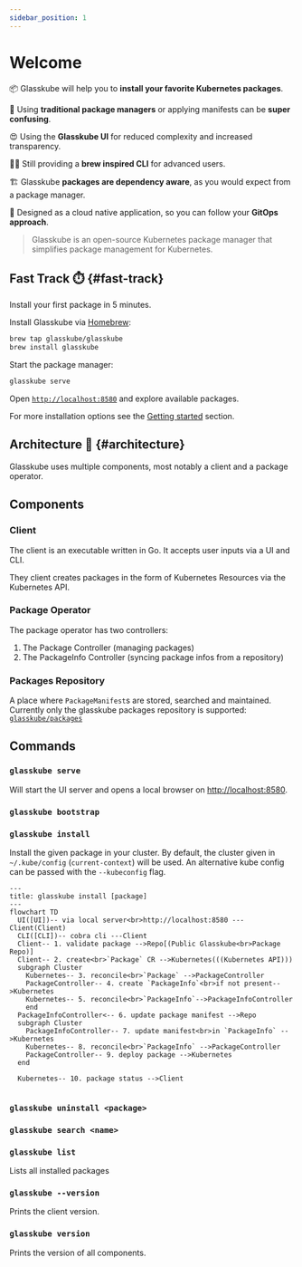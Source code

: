 ```yaml
---
sidebar_position: 1
---
```


# Welcome

📦️ Glasskube will help you to **install your favorite Kubernetes packages**.

🤯 Using **traditional package managers** or applying manifests can be **super confusing**.

😍 Using the **Glasskube UI** for reduced complexity and increased transparency.

🧑‍💻 Still providing a **brew inspired CLI** for advanced users.

🏗️ Glasskube **packages are dependency aware**, as you would expect from a package manager.

🤖  Designed as a cloud native application, so you can follow your **GitOps approach**.



> Glasskube is an open-source Kubernetes package manager that simplifies package management for Kubernetes.


## Fast Track ⏱️ {#fast-track}

Install your first package in 5 minutes.


Install Glasskube via [Homebrew](https://brew.sh/):

```bash
brew tap glasskube/glasskube
brew install glasskube
```

Start the package manager:

```bash
glasskube serve
```

Open [`http://localhost:8580`](http://localhost:8580) and explore available packages.


For more installation options see the [Getting started](getting-started/install) section.

## Architecture 📏 {#architecture}

Glasskube uses multiple components, most notably a client and a package operator.

## Components

### Client

The client is an executable written in Go. It accepts user inputs via a UI and CLI.

They client creates packages in the form of Kubernetes Resources via the Kubernetes API.

### Package Operator

The package operator has two controllers:

1. The Package Controller (managing packages)
2. The PackageInfo Controller (syncing package infos from a repository)

### Packages Repository

A place where `PackageManifest`s are stored, searched and maintained.
Currently only the glasskube packages repository is supported: [`glasskube/packages`](https://github.com/glasskube/packages)

## Commands

### `glasskube serve`

Will start the UI server and opens a local browser on [http://localhost:8580](http://localhost:8580).

### `glasskube bootstrap`

### `glasskube install`

Install the given package in your cluster. 
By default, the cluster given in `~/.kube/config` (`current-context`) will be used. 
An alternative kube config can be passed with the `--kubeconfig` flag. 

```mermaid
---
title: glasskube install [package]
---
flowchart TD
  UI([UI])-- via local server<br>http://localhost:8580 ---Client(Client)
  CLI([CLI])-- cobra cli ---Client
  Client-- 1. validate package -->Repo[(Public Glasskube<br>Package Repo)]
  Client-- 2. create<br>`Package` CR -->Kubernetes(((Kubernetes API)))
  subgraph Cluster
    Kubernetes-- 3. reconcile<br>`Package` -->PackageController
    PackageController-- 4. create `PackageInfo`<br>if not present-->Kubernetes
    Kubernetes-- 5. reconcile<br>`PackageInfo`-->PackageInfoController
    end
  PackageInfoController<-- 6. update package manifest -->Repo
  subgraph Cluster
    PackageInfoController-- 7. update manifest<br>in `PackageInfo` -->Kubernetes
    Kubernetes-- 8. reconcile<br>`PackageInfo` -->PackageController
    PackageController-- 9. deploy package -->Kubernetes
  end

  Kubernetes-- 10. package status -->Client 
  
```

### `glasskube uninstall <package>`

### `glasskube search <name>`

### `glasskube list`

Lists all installed packages

### `glasskube --version`

Prints the client version.

### `glasskube version`

Prints the version of all components.
